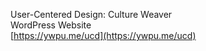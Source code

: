 User-Centered Design: Culture Weaver  
WordPress Website  
[https://ywpu.me/ucd](https://ywpu.me/ucd)

